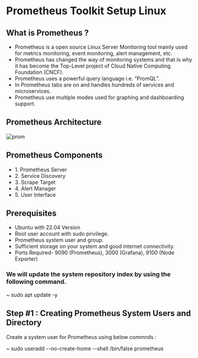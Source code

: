 # Prometheus Toolkit Setup Linux

## What is Prometheus ?
<ul>
  <li>Prometheus is a open source Linux Server Monitoring tool mainly used for metrics monitoring, event monitoring, alert management, etc.</li>
  <li>Prometheus has changed the way of monitoring systems and that is why it has become the Top-Level project of Cloud Native Computing Foundation (CNCF).</li>
  <li>Prometheus uses a powerful query language i.e. “PromQL”.</li>
  <li>In Prometheus tabs are on and handles hundreds of services and microservices.</li>
  <li>Prometheus use multiple modes used for graphing and dashboarding support.</li>
</ul>

## Prometheus Architecture

 ![prom](https://github.com/user-attachments/assets/0b97ce7e-71d7-47a5-9326-cc526e5493c2)

 ## Prometheus Components
 <ul>
   <li>1. Prometheus Server</li>
   <li>2. Service Discovery</li>
   <li>3. Scrape Target</li>
   <li>4. Alert Manager</li>
   <li>5. User Interface</li>
 </ul>

## Prerequisites
<ul>
  <li>Ubuntu with 22.04 Version</li>
  <li>Root user account with sudo  privilege.</li>
  <li>Prometheus system user and group.</li>
  <li>Sufficient storage on your system and good internet connectivity.</li>
  <li>Ports Required- 9090 (Prometheus), 3000 (Grafana), 9100 (Node Exporter)</li>
</ul>

### We will update the system repository index by using the following command.

~ sudo apt update -y

## Step #1 : Creating Prometheus System Users and Directory

Create a system user for Prometheus using below commnds :

~ sudo useradd --no-create-home --shell /bin/false prometheus
